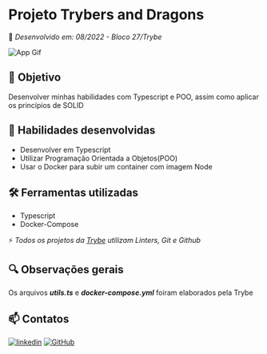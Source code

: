 # Projeto Trybers and Dragons

:rocket: *Desenvolvido em: 08/2022 - Bloco 27/Trybe*

![App Gif](./img/app-t&d.gif)

## :dart: Objetivo

Desenvolver minhas habilidades com Typescript e POO, assim como aplicar os princípios de SOLID

## :brain: Habilidades desenvolvidas

- Desenvolver em Typescript
- Utilizar Programação Orientada a Objetos(POO)
- Usar o Docker para subir um container com imagem Node

## :hammer_and_wrench: Ferramentas utilizadas

- Typescript
- Docker-Compose

:zap: *Todos os projetos da [Trybe](https://www.betrybe.com/?utm_medium=cpc&utm_source=google&utm_campaign=Brand&utm_content=ad03_din_h&gclid=Cj0KCQjw852XBhC6ARIsAJsFPN0TgLB25i-0iaTXpXGAYC5i-3mDoTto4laUGYI5XZFJpSlNbrojLuUaAs6cEALw_wcB) utilizam Linters, Git e Github*

## :mag: Observações gerais

Os arquivos ***utils.ts*** e ***docker-compose.yml*** foiram elaborados pela Trybe

## :mailbox: Contatos

[![linkedin](https://img.shields.io/badge/linkedin-0A66C2?style=for-the-badge&logo=linkedin&logoColor=white)](https://www.linkedin.com/in/jacqueline-sxds/)
[![GitHub](https://img.shields.io/badge/GitHub-100000?style=for-the-badge&logo=github&logoColor=white)](https://github.com/Jacqueline-Silva)

